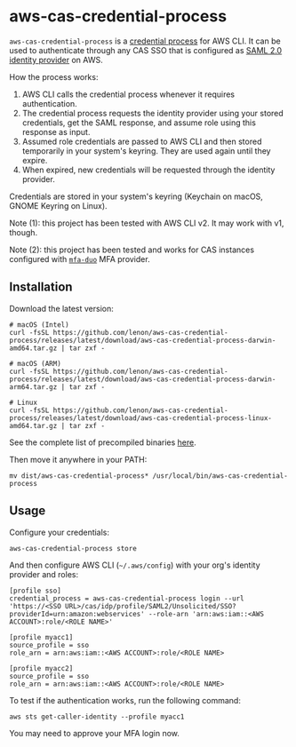 # aws-cas-credential-process

`aws-cas-credential-process` is a [credential process][cred-proc] for AWS CLI.
It can be used to authenticate through any CAS SSO that is configured as [SAML
2.0 identity provider][cas-saml] on AWS.

How the process works:

1. AWS CLI calls the credential process whenever it requires authentication.
2. The credential process requests the identity provider using your stored
   credentials, get the SAML response, and assume role using this response as
   input.
3. Assumed role credentials are passed to AWS CLI and then stored temporarily in
   your system's keyring. They are used again until they expire.
4. When expired, new credentials will be requested through the identity
   provider.

Credentials are stored in your system's keyring (Keychain on macOS, GNOME
Keyring on Linux).

Note (1): this project has been tested with AWS CLI v2. It may work with v1,
though.

Note (2): this project has been tested and works for CAS instances configured
with [`mfa-duo`][mfa-duo] MFA provider.

## Installation

Download the latest version:

```
# macOS (Intel)
curl -fsSL https://github.com/lenon/aws-cas-credential-process/releases/latest/download/aws-cas-credential-process-darwin-amd64.tar.gz | tar zxf -

# macOS (ARM)
curl -fsSL https://github.com/lenon/aws-cas-credential-process/releases/latest/download/aws-cas-credential-process-darwin-arm64.tar.gz | tar zxf -

# Linux
curl -fsSL https://github.com/lenon/aws-cas-credential-process/releases/latest/download/aws-cas-credential-process-linux-amd64.tar.gz | tar zxf -
```

See the complete list of precompiled binaries [here][releases].

Then move it anywhere in your PATH:

```
mv dist/aws-cas-credential-process* /usr/local/bin/aws-cas-credential-process
```

## Usage

Configure your credentials:

```
aws-cas-credential-process store
```

And then configure AWS CLI (`~/.aws/config`) with your org's identity provider
and roles:

```
[profile sso]
credential_process = aws-cas-credential-process login --url 'https://<SSO URL>/cas/idp/profile/SAML2/Unsolicited/SSO?providerId=urn:amazon:webservices' --role-arn 'arn:aws:iam::<AWS ACCOUNT>:role/<ROLE NAME>'

[profile myacc1]
source_profile = sso
role_arn = arn:aws:iam::<AWS ACCOUNT>:role/<ROLE NAME>

[profile myacc2]
source_profile = sso
role_arn = arn:aws:iam::<AWS ACCOUNT>:role/<ROLE NAME>
```

To test if the authentication works, run the following command:

```
aws sts get-caller-identity --profile myacc1
```

You may need to approve your MFA login now.

[mfa-duo]:https://apereo.github.io/cas/5.0.x/installation/Configuring-Multifactor-Authentication.html#duo-security
[releases]:https://github.com/lenon/aws-cas-credential-process/releases
[cred-proc]:https://awscli.amazonaws.com/v2/documentation/api/latest/topic/config-vars.html#sourcing-credentials-from-external-processes
[cas-saml]:https://apereo.github.io/cas/6.4.x/authentication/Configuring-SAML2-Authentication.html
